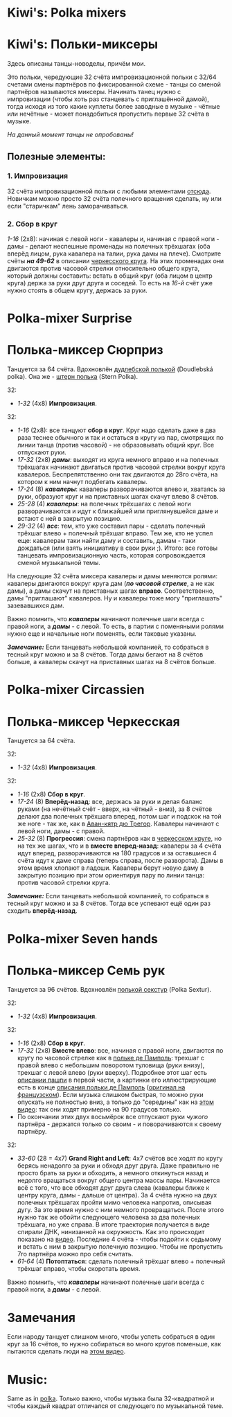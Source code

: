 Kiwi's: Polka mixers
====================
# Kiwi's: Польки-миксеры
Здесь описаны танцы-новоделы, причём мои.

Это польки, чередующие 32 счёта импровизационной польки с 32/64 счетами смены партнёров по фиксированной схеме - танцы со сменой партнёров называются миксеры. Начинать танец нужно с импровизации (чтобы хоть раз станцевать с приглашённой дамой), тогда исходя из того какие куплеты более заводные в музыке - чётные или нечётные - может понадобиться пропустить первые 32 счёта в музыке.

_На данный момент танцы не опробованы!_

## Полезные элементы:
### 1. Импровизация
32 счёта импровизационной польки с любыми элементами [отсюда](polka.md). Новичкам можно просто 32 счёта полечного вращения сделать, ну или если "старичкам" лень заморачиваться.

### 2. Сбор в круг
_1-16_ (2х8): начиная с левой ноги - кавалеры и, начиная с правой ноги - дамы - делают неспешные променады на полечных трёхшагах (оба вперёд лицом, рука кавалера на талии, рука дамы на плече). Смотрите счёты ___на 49-62___ в описании [черкесского круга](cercle-circassien.md). На этих променадах они двигаются против часовой стрелки относительно общего круга, который должны составить: встать в общий круг (оба лицом в центр круга) держа за руки друг друга и соседей. То есть на _16-й_ счёт уже нужно стоять в общем кругу, держась за руки.

# Polka-mixer Surprise
# Полька-миксер Сюрприз
Танцуется за 64 счёта. Вдохновлён [дудлебской полькой](https://www.youtube.com/watch?v=Ytqfp5QVOnQ) (Doudlebská polka). Она же - [штерн полька](https://www.youtube.com/watch?v=k6wG_jl22qo) (Stern Polka).

32:

- _1-32_ (4х8) __Импровизация__.

32:

- _1-16_ (2х8): все танцуют __сбор в круг__. Круг надо сделать даже в два раза теснее обычного и так и остаться в кругу из пар, смотрящих по линии танца (против часовой) - не образовывать общий круг. Все отпускают руки.
- _17-32_ (2х8) ___дамы___: выходят из круга немного вправо и на полечных трёхшагах начинают двигаться против часовой стрелки вокруг круга кавалеров. Беспрепятственно они так двигаются до 28го счёта, на котором к ним начнут подбегать кавалеры.
- _17-24_ (8) ___кавалеры___: кавалеры разворачиваются влево и, хватаясь за руки, образуют круг и на приставных шагах скачут влево 8 счётов.
- _25-28_ (4) ___кавалеры___: на полечных трёхшагах с левой ноги разворачиваются и идут к ближайшей или приглянувшейся даме и встают с ней в закрытую позицию.
- _29-32_ (4) ___все___: тем, кто уже составил пары - сделать полечный трёхшаг влево + полечный трёхшаг вправо. Тем же, кто не успел еще: кавалерам таки найти даму и составить, дамам - таки дождаться (или взять инициативу в свои руки ;). Итого: все готовы танцевать импровизационную часть, которая сопровождается сменой музыкальной темы.

На следующие 32 счёта миксера кавалеры и дамы меняются ролями: кавалеры двигаются вокруг круга дам (___по часовой стрелке___, а не как дамы), а дамы скачут на приставных шагах __вправо__. Соответственно, дамы "приглашают" кавалеров. Ну и кавалеры тоже могу "приглашать" зазевавшихся дам.

Важно помнить, что ___кавалеры___ начинают полечные шаги всегда с правой ноги, а ___дамы___ - с левой. То есть, в партии с поменяными ролями нужно еще и начальные ноги поменять, если таковые указаны.

*__Замечание:__* Если танцевать небольшой компанией, то собраться в тесный круг можно и за 8 счётов. Тогда дамы бегают на 8 счётов больше, а кавалеры скачут на приставных шагах на 8 счётов больше.

# Polka-mixer Сircassien
# Полька-миксер Черкесская
Танцуется за 64 счёта.

32:

- _1-32_ (4х8) __Импровизация__.

32:

- _1-16_ (2x8) __Сбор в круг__.
- _17-24_ (8) __Вперёд-назад__: все, держась за руки и делая баланс руками (на нечётный счёт - вверх, на чётный - вниз), за 8 счётов делают два полечных трёхшага вперед, потом шаг и подскок на той же ноге - так же, как в [Аван-кятр дю Трегор](avant-quatre-du-tregor.md). Кавалеры начинают с левой ноги, дамы - с правой.
- _25-32_ (8) __Прогрессия__: смена партнёров как в [черкесском круге](cercle-circassien.md), но на тех же шагах, что и в __вместе вперед-назад__: кавалеры за 4 счёта идут вперед, разворачиваются на 180 градусов и за оставшиеся 4 счёта идут к даме справа (теперь справа, после разворота). Дамы в этом время хлопают в ладоши. Кавалеры берут новую даму в закрытую позицию при этом ориентируя пару по линии танца: против часовой стрелки круга.

*__Замечание:__* Если танцевать небольшой компанией, то собраться в тесный круг можно и за 8 счётов. Тогда все успевают ещё один раз сходить __вперёд-назад__.

# Polka-mixer Seven hands
# Полька-миксер Семь рук
Танцуется за 96 счётов. Вдохновлён [полькой секстур](https://www.youtube.com/watch?v=pr10un3IMFc) (Polka Sextur).

32:

- _1-32_ (4х8) __Импровизация__.

32:

- _1-16_ (2x8) __Сбор в круг__.
- _17-32_ (2х8) __Вместе влево__: все, начиная с правой ноги, двигаются по кругу по часовой стрелке как в [польке де Памполь](http://vk.com/video39341115_456239021): трехшаг с правой влево с небольшим поворотом туловища (руки внизу), трехшаг с левой влево (руки вверху). Подробнее этот шаг есть [описании пашпи](pach-pi.md) в первой части, а картинки его иллюстрирующие есть в конце [описания польки де Памполь](https://translate.google.ru/translate?sl=fr&tl=ru&js=y&prev=_t&hl=en&ie=UTF-8&u=http%3A%2F%2Fdansesbretonnes.gwalarn.org%2Fdanses%2Fpolka_de_paimpol.html&edit-text=) ([оригинал на французском](http://dansesbretonnes.gwalarn.org/danses/polka_de_paimpol.html)). Если музыка слишком быстрая, то можно руки опускать не полностью вниз, а только до "середины" как на [этом видео](https://vk.com/video39341115_456239021): так они ходят примерно на 90 градусов только.
- По окончании этих двух восьмёрок все отпускают руки _чужого_ партнёра - держатся только со своим - и поворачиваются к своему партнёру.

32:

- _33-60_ (28 = 4х7) __Grand Right and Left__: 4х7 счётов все ходят по кругу берясь ненадолго за руки и обходя друг друга. Даже правильно не просто брать за руки и обходить, а немного откинуться назад и недолго вращаться вокруг общего центра массы пары. Начинается всё с того, что все обходят друг друга слева (кавалеры ближе к центру круга, дамы - дальше от центра). За 4 счёта нужно на двух полечных трёхшагах пройти мимо человека напротив, описывая дугу. За это время нужно с ним немного провращаться. После этого нужно так же обойти следующего человека за два полечных трёхшага, но уже справа. В итоге траектория получается в виде спирали ДНК, нинизанной на окружность. Как это происходит показано на [видео](https://www.youtube.com/watch?v=pr10un3IMFc). Последние 4 счёта - чтобы подойти к седьмому и встать с ним в закрытую полечную позицию. Чтобы не пропустить 7го партнёра можно про себя считать. 
- _61-64_ (4) __Потоптаться__: сделать полечный трёхшаг влево + полечный трёхшаг вправо, чтобы скоротать время.

Важно помнить, что ___кавалеры___ начинают полечные шаги всегда с правой ноги, а ___дамы___ - с левой.

# Замечания
Если народу танцует слишком много, чтобы успеть собраться в один круг за 16 счётов, то нужно собираться во много кругов поменьше, как пытаются сделать люди на [этом видео](https://www.youtube.com/watch?v=557FnNxvyQc).

Music:
======
Same as in [polka](polka.md). Только важно, чтобы музыка была 32-квадратной и чтобы каждый квадрат отличался от следующего по музыкальной теме.
